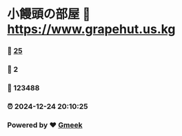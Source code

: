 # 小饅頭の部屋 :link: https://www.grapehut.us.kg 
### :page_facing_up: [25](https://www.grapehut.us.kg/tag.html) 
### :speech_balloon: 2 
### :hibiscus: 123488 
### :alarm_clock: 2024-12-24 20:10:25 
### Powered by :heart: [Gmeek](https://github.com/Meekdai/Gmeek)
